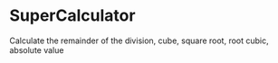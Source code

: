 # SuperCalculator
Calculate the remainder of the division, cube, square root, root cubic, absolute value
